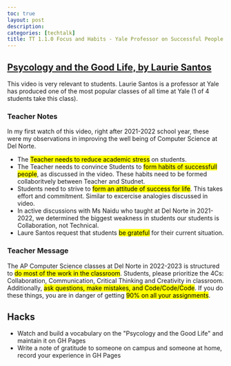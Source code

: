 ```yaml
---
toc: true
layout: post
description: 
categories: [techtalk]
title: TT 1.1.0 Focus and Habits - Yale Professor on Successful People
---
```


## [Psycology and the Good Life, by Laurie Santos](https://www.youtube.com/watch?v=ZizdB0TgAVM)
This video is very relevant to students.  Laurie Santos is a professor at Yale has produced one of the most popular classes of all time at Yale (1 of 4 students take this class).  

### Teacher Notes
In my first watch of this video, right after 2021-2022 school year, these were my observations in improving the well being of Computer Science at Del Norte. 
- The <mark>Teacher needs to reduce academic stress</mark> on students.
- The Teacher needs to convince Students to <mark>form habits of successfull people</mark>, as discussed in the video. These habits need to be formed collaboritvely between Teacher and Studnet.
- Students need to strive to <mark>form an attitude of success for life</mark>.  This takes effort and commitment.  Similar to excercise analogies discussed in video.
- In active discussions with Ms Naidu who taught at Del Norte in 2021-2022, we determined the biggest weakness in students our students is Collaboration, not Technical.  
- Laure Santos request that students <mark>be grateful</mark> for their current situation.

### Teacher Message
The AP Computer Science classes at Del Norte in 2022-2023 is structured to <mark>do most of the work in the classroom</mark>.  Students, please prioritize the 4Cs: Collaboration, Communication, Critical Thinking and Creativity in classroom.  Additionally, <mark>ask questions, make mistakes, and Code/Code/Code</mark>. If you do these things, you are in danger of getting <mark>90% on all your assignments</mark>.

## Hacks
- Watch and build a vocabulary on the "Psycology and the Good Life" and maintain it on GH Pages
- Write a note of gratitude to someone on campus and someone at home, record your experience in GH Pages
